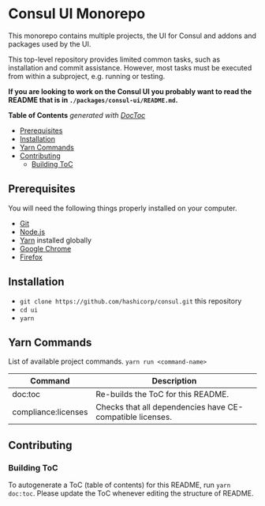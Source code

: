 # Consul UI Monorepo

This monorepo contains multiple projects, the UI for Consul and addons and
packages used by the UI.

This top-level repository provides limited common tasks, such as installation
and commit assistance.  However, most tasks must be executed from within a
subproject, e.g. running or testing.

**If you are looking to work on the Consul UI you probably want to read
the README that is in `./packages/consul-ui/README.md`.**



<!-- START doctoc generated TOC please keep comment here to allow auto update -->
<!-- DON'T EDIT THIS SECTION, INSTEAD RE-RUN doctoc TO UPDATE -->
**Table of Contents**  *generated with [DocToc](https://github.com/thlorenz/doctoc)*

- [Prerequisites](#prerequisites)
- [Installation](#installation)
- [Yarn Commands](#yarn-commands)
- [Contributing](#contributing)
  - [Building ToC](#building-toc)

<!-- END doctoc generated TOC please keep comment here to allow auto update -->

## Prerequisites

You will need the following things properly installed on your computer.

* [Git][git]
* [Node.js][node]
* [Yarn][yarn] installed globally
* [Google Chrome][chrome]
* [Firefox][firefox]

[git]: https://git-scm.com/
[node]: https://nodejs.org/
[yarn]: https://classic.yarnpkg.com/lang/en/
[chrome]: https://google.com/chrome/
[firefox]: https://firefox.com/
[yarn-workspaces]: https://classic.yarnpkg.com/en/docs/workspaces/

## Installation

* `git clone https://github.com/hashicorp/consul.git` this repository
* `cd ui`
* `yarn`

## Yarn Commands

List of available project commands.  `yarn run <command-name>`

| Command             | Description                        |
|---------------------|------------------------------------|
| doc:toc             | Re-builds the ToC for this README. |
| compliance:licenses | Checks that all dependencies have CE-compatible licenses. |

## Contributing

### Building ToC

To autogenerate a ToC (table of contents) for this README,
run `yarn doc:toc`.  Please update the ToC whenever editing the structure
of README.
